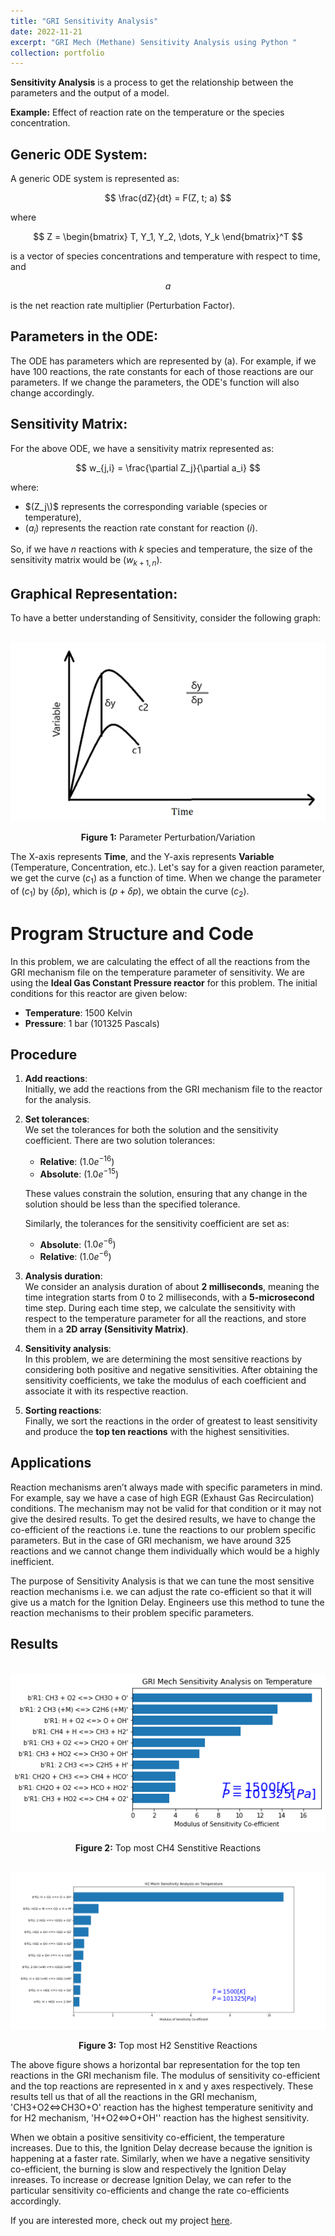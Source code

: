 ```yaml
---
title: "GRI Sensitivity Analysis"
date: 2022-11-21
excerpt: "GRI Mech (Methane) Sensitivity Analysis using Python "
collection: portfolio
---
```


**Sensitivity Analysis** is a process to get the relationship between the parameters and the output of a model.

**Example:** Effect of reaction rate on the temperature or the species concentration.

## Generic ODE System:

A generic ODE system is represented as:

$$
\frac{dZ}{dt} = F(Z, t; a)
$$

where

$$
Z = \begin{bmatrix} T, Y_1, Y_2, \dots, Y_k \end{bmatrix}^T
$$

is a vector of species concentrations and temperature with respect to time, and

$$
a
$$

is the net reaction rate multiplier (Perturbation Factor).

## Parameters in the ODE:

The ODE has parameters which are represented by \(a\). For example, if we have 100 reactions, the rate constants for each of those reactions are our parameters. If we change the parameters, the ODE's function will also change accordingly.

## Sensitivity Matrix:

For the above ODE, we have a sensitivity matrix represented as:

$$
w_{j,i} = \frac{\partial Z_j}{\partial a_i}
$$

where:
- $(Z_j\)$ represents the corresponding variable (species or temperature),
- $(a_i)$ represents the reaction rate constant for reaction $(i)$.

So, if we have $n$ reactions with $k$ species and temperature, the size of the sensitivity matrix would be $(w_{k+1,n})$.

## Graphical Representation:

To have a better understanding of Sensitivity, consider the following graph:

  <br/><img src='/images/Perturbation.png'>
<p align="center"><b>Figure 1:</b> Parameter Perturbation/Variation</p>

The X-axis represents **Time**, and the Y-axis represents **Variable** (Temperature, Concentration, etc.). Let's say for a given reaction parameter, we get the curve $(c_1)$ as a function of time. When we change the parameter of $(c_1)$ by $(\delta p)$, which is $(p + \delta p)$, we obtain the curve $(c_2)$.

# Program Structure and Code

In this problem, we are calculating the effect of all the reactions from the GRI mechanism file on the temperature parameter of sensitivity. We are using the **Ideal Gas Constant Pressure reactor** for this problem. The initial conditions for this reactor are given below:

- **Temperature**: 1500 Kelvin
- **Pressure**: 1 bar (101325 Pascals)

## Procedure

1. **Add reactions**:  
   Initially, we add the reactions from the GRI mechanism file to the reactor for the analysis.

2. **Set tolerances**:  
   We set the tolerances for both the solution and the sensitivity coefficient. There are two solution tolerances:
   - **Relative**: $(1.0e^{-16})$
   - **Absolute**: $(1.0e^{-15})$
   
   These values constrain the solution, ensuring that any change in the solution should be less than the specified tolerance.

   Similarly, the tolerances for the sensitivity coefficient are set as:
   - **Absolute**: $(1.0e^{-6})$
   - **Relative**: $(1.0e^{-6})$

3. **Analysis duration**:  
   We consider an analysis duration of about **2 milliseconds**, meaning the time integration starts from 0 to 2 milliseconds, with a **5-microsecond** time step. During each time step, we calculate the sensitivity with respect to the temperature parameter for all the reactions, and store them in a **2D array (Sensitivity Matrix)**.

4. **Sensitivity analysis**:  
   In this problem, we are determining the most sensitive reactions by considering both positive and negative sensitivities. After obtaining the sensitivity coefficients, we take the modulus of each coefficient and associate it with its respective reaction.

5. **Sorting reactions**:  
   Finally, we sort the reactions in the order of greatest to least sensitivity and produce the **top ten reactions** with the highest sensitivities.

## Applications

Reaction mechanisms aren’t always made with specific parameters in mind. For example, say we have a case of high EGR (Exhaust Gas Recirculation) conditions. The mechanism may not be valid for that condition or it may not give the desired results. To get the desired results, we have to change the co-efficient of the reactions i.e. tune the reactions to our problem specific parameters. But in the case of GRI mechanism, we have around 325 reactions and we cannot change them individually which would be a highly inefficient.

The purpose of Sensitivity Analysis is that we can tune the most sensitive reaction mechanisms i.e. we can adjust the rate co-efficient so that it will give us a match for the Ignition Delay. Engineers use this method to tune the reaction mechanisms to their problem specific parameters.

## Results

<br/><img src='/images/CH4_sens.png'>
<p align="center"><b>Figure 2:</b> Top most CH4 Senstitive Reactions</p>

<br/><img src='/images/H2_sens.png'>
<p align="center"><b>Figure 3:</b> Top most H2 Senstitive Reactions</p>

The above figure shows a horizontal bar representation for the top ten reactions in the GRI mechanism file. The modulus of sensitivity co-efficient and the top reactions are represented in x and y axes respectively. These results tell us that of all the reactions in the GRI mechanism, 'CH3+O2⇔CH3O+O' reaction has the highest temperature senitivity and for H2 mechanism, 'H+O2⇔O+OH'' reaction has the highest sensitivity.

When we obtain a positive sensitivity co-efficient, the temperature increases. Due to this, the Ignition Delay decrease because the ignition is happening at a faster rate. Similarly, when we have a negative sensitivity co-efficient, the burning is slow and respectively the Ignition Delay inreases.
To increase or decrease Ignition Delay, we can refer to the particular sensitivity co-efficients and change the rate co-efficients accordingly.

If you are interested more, check out my project [here](https://github.com/UjjwalKanthN/GRI-Sensitivity-Analysis).